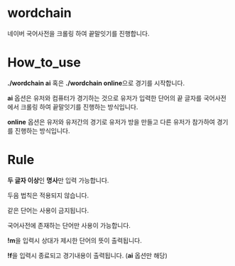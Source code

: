 # wordchain
네이버 국어사전을 크롤링 하여 끝말잇기를 진행합니다.

# How_to_use
**./wordchain ai** 혹은 **./wordchain online**으로 경기를 시작합니다.

**ai** 옵션은 유저와 컴퓨터가 경기하는 것으로 유저가 입력한 단어의 끝 글자를 국어사전에서 크롤링 하여 끝말잇기를 진행하는 방식입니다.

**online** 옵션은 유저와 유저간의 경기로 유저가 방을 만들고 다른 유저가 참가하여 경기를 진행하는 방식입니다.

# Rule
**두 글자 이상**인 **명사**만 입력 가능합니다.

두음 법칙은 적용되지 않습니다.

같은 단어는 사용이 금지됩니다.

국어사전에 존재하는 단어만 사용이 가능합니다.

**!m**을 입력시 상대가 제시한 단어의 뜻이 출력됩니다.

**!f**을 입력시 종료되고 경기내용이 출력됩니다. (**ai** 옵션만 해당)
